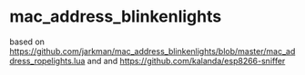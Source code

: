 # mac_address_blinkenlights
based on https://github.com/jarkman/mac_address_blinkenlights/blob/master/mac_address_ropelights.lua and and https://github.com/kalanda/esp8266-sniffer
